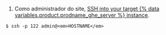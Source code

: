 1. Como administrador do site, [SSH into your target {% data variables.product.prodname_ghe_server %} instance](/enterprise/admin/guides/installation/accessing-the-administrative-shell-ssh/).
```shell
$ ssh -p 122 admin@<em>HOSTNAME</em>
```
